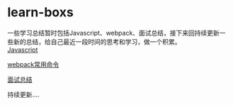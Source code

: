 # learn-boxs
一些学习总结暂时包括Javascript、webpack、面试总结，接下来回持续更新一些新的总结，给自己最近一段时间的思考和学习，做一个积累。<br/>
[Javascript](https://github.com/yangyiru/learn-boxs/tree/master/javascript%E7%B3%BB%E5%88%97%E5%AD%A6%E4%B9%A0)

[webpack常用命令](https://github.com/yangyiru/learn-boxs/tree/master/webpack%E7%B3%BB%E5%88%97%E5%AD%A6%E4%B9%A0)<br/>

[面试总结](https://github.com/yangyiru/learn-boxs/tree/master/%E9%9D%A2%E8%AF%95%E6%80%BB%E7%BB%93)<br/>

持续更新....




